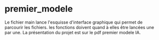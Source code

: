 # premier_modele

Le fichier main lance l'esquisse d'interface graphique qui permet de parcourir les fichiers.
les fonctions doivent quand à elles être lancées une par une.
La présentation du projet est sur le pdf premier modele IA.
